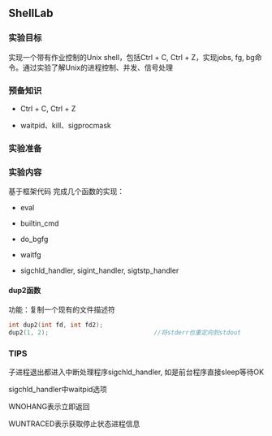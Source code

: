 ## ShellLab 

### 实验目标

实现一个带有作业控制的Unix shell，包括Ctrl + C, Ctrl + Z，实现jobs, fg, bg命令。通过实验了解Unix的进程控制、并发、信号处理

### 预备知识

* Ctrl + C, Ctrl + Z

* waitpid、kill、sigprocmask



### 实验准备



### 实验内容

基于框架代码 完成几个函数的实现：

* eval
* builtin_cmd
* do_bgfg
* waitfg

* sigchld_handler, sigint_handler, sigtstp_handler



#### dup2函数

功能：复制一个现有的文件描述符

```C
int dup2(int fd, int fd2);
dup2(1, 2);	 							//将stderr也重定向到stdout
```



### TIPS

子进程退出都进入中断处理程序sigchld_handler, 如是前台程序直接sleep等待OK

sigchld_handler中waitpid选项

WNOHANG表示立即返回

WUNTRACED表示获取停止状态进程信息



































